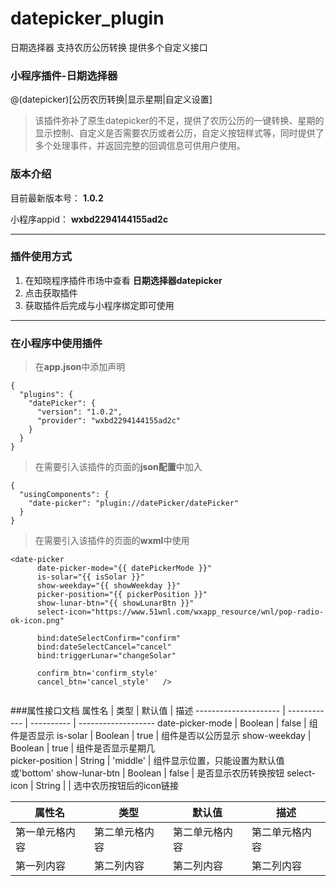 # datepicker_plugin
日期选择器 支持农历公历转换 提供多个自定义接口

### 小程序插件-日期选择器
@(datepicker)[公历农历转换|显示星期|自定义设置]

> 该插件弥补了原生datepicker的不足，提供了农历公历的一键转换、星期的显示控制、自定义是否需要农历或者公历，自定义按钮样式等，同时提供了多个处理事件，并返回完整的回调信息可供用户使用。


### 版本介绍
目前最新版本号： **1.0.2** 

小程序appid：  **wxbd2294144155ad2c**

----------

### 插件使用方式
1. 在知晓程序插件市场中查看 **日期选择器datepicker**
2. 点击获取插件
3. 获取插件后完成与小程序绑定即可使用

----------

### 在小程序中使用插件
>在**app.json**中添加声明
```
{
  "plugins": {
    "datePicker": {
      "version": "1.0.2",
      "provider": "wxbd2294144155ad2c"
    }
  }
}
```
>在需要引入该插件的页面的**json配置**中加入
```
{
  "usingComponents": {
    "date-picker": "plugin://datePicker/datePicker"
  }
}
```
>在需要引入该插件的页面的**wxml**中使用
```
<date-picker
      date-picker-mode="{{ datePickerMode }}"
      is-solar="{{ isSolar }}"
      show-weekday="{{ showWeekday }}"
      picker-position="{{ pickerPosition }}"
      show-lunar-btn="{{ showLunarBtn }}"
      select-icon="https://www.51wnl.com/wxapp_resource/wnl/pop-radio-ok-icon.png"
      
      bind:dateSelectConfirm="confirm"
      bind:dateSelectCancel="cancel"
      bind:triggerLunar="changeSolar"
      
      confirm_btn='confirm_style'
      cancel_btn='cancel_style'   />
 
```

###属性接口文档
属性名 | 类型 | 默认值 | 描述
--------------------- | ------------ | ---------- | ------------------- 
date-picker-mode | Boolean | false | 组件是否显示 
is-solar | Boolean | true | 组件是否以公历显示 
show-weekday | Boolean | true | 组件是否显示星期几  
picker-position | String | 'middle' | 组件显示位置，只能设置为默认值或'bottom' 
show-lunar-btn | Boolean | false | 是否显示农历转换按钮
select-icon | String |            | 选中农历按钮后的icon链接

属性名 | 类型 | 默认值 | 描述
------------ | ------------- | ------------- | -------------
第一单元格内容 | 第二单元格内容 | 第二单元格内容 | 第二单元格内容
第一列内容 | 第二列内容 | 第二列内容 | 第二列内容

